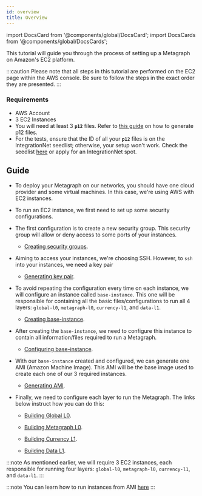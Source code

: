 ```yaml
---
id: overview
title: Overview
---
```

import DocsCard from '@components/global/DocsCard';
import DocsCards from '@components/global/DocsCards';

<intro-end />

This tutorial will guide you through the process of setting up a Metagraph on Amazon's EC2 platform.

:::caution
Please note that all steps in this tutorial are performed on the EC2 page within the AWS console. Be sure to follow the steps in the exact order they are presented.
:::

### Requirements
- AWS Account
- 3 EC2 Instances
- You will need at least 3 **`p12`** files. Refer to [this guide](/sdk/guides/working-with-p12-files) on how to generate p12 files.
- For the tests, ensure that the ID of all your **`p12`** files is on the IntegrationNet seedlist; otherwise, your setup won't work. Check the seedlist [here](https://constellationlabs-dag.s3.us-west-1.amazonaws.com/integrationnet-seedlist) or apply for an IntegrationNet spot.

## Guide
- To deploy your Metagraph on our networks, you should have one cloud provider and some virtual machines. In this case, we're using AWS with EC2 instances.

- To run an EC2 instance, we first need to set up some security configurations.

- The first configuration is to create a new security group. This security group will allow or deny access to some ports of your instances.
  -  [Creating security groups](/sdk/guides/setup-a-metagraph/security-groups).

- Aiming to access your instances, we're choosing SSH. However, to `ssh` into your instances, we need a key pair
  -  [Generating key pair](/sdk/guides/setup-a-metagraph/key-pairs).

- To avoid repeating the configuration every time on each instance, we will configure an instance called `base-instance`. This one will be responsible for containing all the basic files/configurations to run all 4 layers: `global-l0`, `metagraph-l0`, `currency-l1`, and `data-l1`.
  -  [Creating base-instance](/sdk/guides/setup-a-metagraph/base-instance/generating-base-instance).

- After creating the `base-instance`, we need to configure this instance to contain all information/files required to run a Metagraph. 
  -  [Configuring base-instance](/sdk/guides/setup-a-metagraph/base-instance/configuring-base-instance).

- With our `base-instance` created and configured, we can generate one AMI (Amazon Machine Image). This AMI will be the base image used to create each one of our 3 required instances.
  -  [Generating AMI](/sdk/guides/setup-a-metagraph/base-instance/generating-AMI-from-instance).

- Finally, we need to configure each layer to run the Metagraph. The links below instruct how you can do this:
  - [Building Global L0](/sdk/guides/setup-a-metagraph/building-metagraph-instances/building-metagraph-L0-instances).
   
  - [Building Metagraph L0](/sdk/guides/setup-a-metagraph/building-metagraph-instances/building-metagraph-L0-instances).

  - [Building Currency L1](/sdk/guides/setup-a-metagraph/building-metagraph-instances/building-currency-L1-instances).
  
  - [Building Data L1](/sdk/guides/setup-a-metagraph/building-metagraph-instances/building-data-L1-instances).

:::note
As mentioned earlier, we will require 3 EC2 instances, each responsible for running four layers: `global-l0`, `metagraph-l0`, `currency-l1`, and `data-l1`.
:::

:::note
You can learn how to run instances from AMI [here](/sdk/guides/setup-a-metagraph/base-instance/launching-instances-from-ami)
:::
